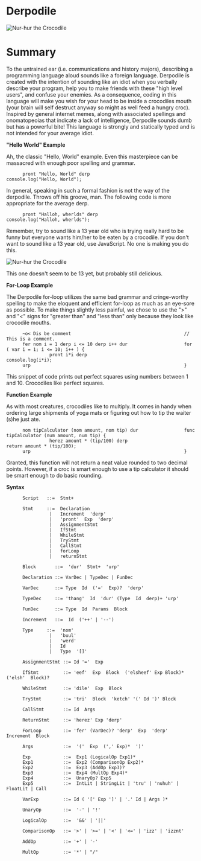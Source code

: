 Derpodile
=======

![Nur-hur the Crocodile](http://assets.nydailynews.com/polopoly_fs/1.1096989!/img/httpImage/image.jpg_gen/derivatives/landscape_635/croc17n-1-web.jpg "Nur-hur the Crocodile")


Summary
=======
To the untrained ear (i.e. communications and history majors), describing a programming language aloud sounds like a foreign language. Derpodile is created with the intention of sounding like an idiot when you verbally describe your program, help you to make friends with these "high level users", and confuse your enemies. As a consequence, coding in this language will make you wish for your head to be inside a crocodiles mouth (your brain will self destruct anyway so might as well feed a hungry croc). Inspired by general internet memes, along with associated spellings and onomatopeoias that indicate a lack of intelligence, Derpodile sounds dumb but has a powerful bite! This language is strongly and statically typed and is not intended for your average idiot.

**"Hello World" Example**

Ah, the classic "Hello, World" example. Even this masterpiece can be massacred with enough poor spelling and grammar. 

          pront "Hello, World" derp                         console.log("Hello, World");
          
In general, speaking in such a formal fashion is not the way of the derpodile. Throws off his groove, man. The following code is more appropriate for the average derp.

          pront "Halloh, wherlds" derp                      console.log("Halloh, wherlds");
          
Remember, try to sound like a 13 year old who is trying really hard to be funny but everyone wants him/her to be eaten by a crocodile. If you don't want to sound like a 13 year old, use JavaScript. No one is making you do this.

![Nur-hur the Crocodile](http://4.bp.blogspot.com/-S7-rwJLxkiw/TwBi-bRsnQI/AAAAAAAABr0/au90p6D5vYc/s1600/Funny%2BCrocodile.jpg "Derpodile eating an obnoxious user")

This one doesn't seem to be 13 yet, but probably still delicious. 

**For-Loop Example**

The Derpodile for-loop utilizes the same bad grammar and cringe-worthy spelling to make the eloquent and efficient for-loop as much as an eye-sore as possible. To make things slightly less painful, we chose to use the ">" and "<" signs for "greater than" and "less than" only because they look like crocodile mouths. 
          
          ~o< Dis be comment                                          // This is a comment.
          fer nom i = 1 derp i <= 10 derp i++ dur                     for ( var i = 1; i <= 10; i++ ) {
                    pront i*i derp                                              console.log(i*i);
          urp                                                         }
          
This snippet of code prints out perfect squares using numbers between 1 and 10. Crocodiles like perfect squares. 

**Function Example**

As with most creatures, crocodiles like to multiply. It comes in handy when ordering large shipments of yoga mats or figuring out how to tip the waiter (s)he just ate. 
          
          nom tipCalculator (nom amount, nom tip) dur                 func tipCalculator (num amount, num tip) {
                    herez amount * (tip/100) derp                               return amount * (tip/100);
          urp                                                         }

Granted, this function will not return a neat value rounded to two decimal points. However, if a croc is smart enough to use a tip calculator it should be smart enough to do basic rounding.

**Syntax**

          Script   ::=  Stmt+
          
          Stmt     ::=  Declaration
                    |   Increment  'derp'
                    |   'pront'  Exp  'derp'
                    |   AssignmentStmt
                    |   IfStmt
                    |   WhileStmt
                    |   TryStmt
                    |   CallStmt
                    |   forLoop
                    |   returnStmt
          
          Block       ::=  'dur'  Stmt+  'urp'
          
          Declaration ::= VarDec | TypeDec | FunDec
          
          VarDec      ::= Type  Id  ('='  Exp)?  'derp'
          
          TypeDec     ::= 'thang'  Id  'dur' (Type  Id  derp)+ 'urp'
          
          FunDec      ::= Type  Id  Params  Block
          
          Increment   ::=  Id  ('++' | '--')
          
          Type     ::=  'nom'
                    |   'buul'
                    |   'werd'
                    |   Id
                    |   Type  '[]'
                    
          AssignmentStmt ::= Id '='  Exp
          
          IfStmt         ::= 'eef'  Exp  Block  ('elsheef' Exp Block)*  ('elsh'  Block)?
          
          WhileStmt      ::= 'dile'  Exp  Block
          
          TryStmt        ::= 'tri'  Block  'ketch' '(' Id ')' Block
          
          CallStmt       ::= Id  Args
          
          ReturnStmt     ::= 'herez' Exp 'derp'
          
          ForLoop        ::= 'fer' (VarDec)? 'derp'  Exp  'derp'  Increment  Block
          
          Args           ::=  '('  Exp  (',' Exp)*  ')'
          
          Exp            ::=  Exp1 (LogicalOp Exp1)*
          Exp1           ::=  Exp2 (ComparisonOp Exp2)*
          Exp2           ::=  Exp3 (AddOp Exp3)?
          Exp3           ::=  Exp4 (MultOp Exp4)*
          Exp4           ::=  UnaryOp? Exp5
          Exp5           ::=  IntLit | StringLit | 'tru' | 'nuhuh' | FloatLit | Call
          
          VarExp         ::= Id ( '[' Exp ']' | '.' Id | Args )*
          
          UnaryOp        ::=  '-' | '!'
          
          LogicalOp      ::=  '&&' | '||' 
          
          ComparisonOp   ::= '>' | '>=' | '<' | '<=' | 'izz' | 'izznt'
          
          AddOp          ::= '+' | '-'
          
          MultOp         ::= '*' | "/"
          
          
